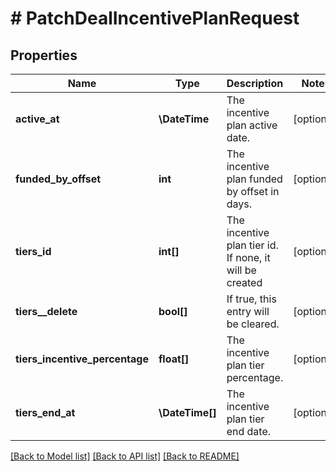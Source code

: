 # # PatchDealIncentivePlanRequest

## Properties

Name | Type | Description | Notes
------------ | ------------- | ------------- | -------------
**active_at** | **\DateTime** | The incentive plan active date. | [optional]
**funded_by_offset** | **int** | The incentive plan funded by offset in days. | [optional]
**tiers_id** | **int[]** | The incentive plan tier id. If none, it will be created | [optional]
**tiers__delete** | **bool[]** | If true, this entry will be cleared. | [optional]
**tiers_incentive_percentage** | **float[]** | The incentive plan tier percentage. | [optional]
**tiers_end_at** | **\DateTime[]** | The incentive plan tier end date. | [optional]

[[Back to Model list]](../../README.md#models) [[Back to API list]](../../README.md#endpoints) [[Back to README]](../../README.md)
